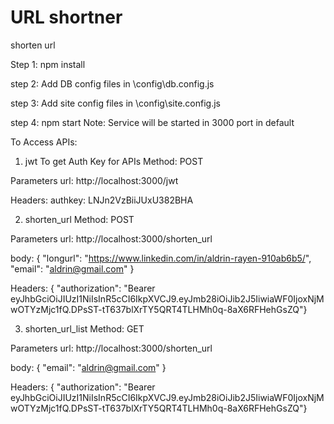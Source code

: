 # URL shortner
shorten url


Step 1:
npm install 

step 2:
Add DB config files in \config\db.config.js

step 3:
Add site config files in \config\site.config.js


step 4:
npm start 
Note: Service will be started in 3000 port in default






To Access APIs:

1. jwt
To get Auth Key for APIs
Method: POST

Parameters
url: http://localhost:3000/jwt

Headers: authkey: LNJn2VzBiiJUxU382BHA

2. shorten_url
Method: POST

Parameters
url: http://localhost:3000/shorten_url

body: { "longurl": "https://www.linkedin.com/in/aldrin-rayen-910ab6b5/", "email": "aldrin@gmail.com" }

Headers: { "authorization": "Bearer eyJhbGciOiJIUzI1NiIsInR5cCI6IkpXVCJ9.eyJmb28iOiJib2J5IiwiaWF0IjoxNjMwOTYzMjc1fQ.DPsST-tT637blXrTY5QRT4TLHMh0q-8aX6RFHehGsZQ"}

3. shorten_url_list
Method: GET

Parameters
url: http://localhost:3000/shorten_url

body: { "email": "aldrin@gmail.com" }

Headers: { "authorization": "Bearer eyJhbGciOiJIUzI1NiIsInR5cCI6IkpXVCJ9.eyJmb28iOiJib2J5IiwiaWF0IjoxNjMwOTYzMjc1fQ.DPsST-tT637blXrTY5QRT4TLHMh0q-8aX6RFHehGsZQ"}


